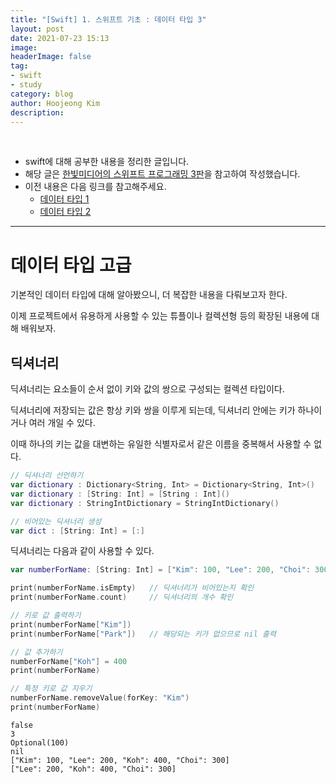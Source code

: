 ```yaml
---
title: "[Swift] 1. 스위프트 기초 : 데이터 타입 3"
layout: post
date: 2021-07-23 15:13
image: 
headerImage: false
tag:
- swift
- study
category: blog
author: Hoojeong Kim
description: 
---
```

<br/>

* swift에 대해 공부한 내용을 정리한 글입니다.
* 해당 글은 <a href="https://www.hanbit.co.kr/store/books/look.php?p_code=B9421379018" target="_blank">한빛미디어의 스위프트 프로그래밍 3판</a>을 참고하여 작성했습니다.
* 이전 내용은 다음 링크를 참고해주세요.
    - <a href="https://hoojeong.dev/swift-4/" target="_blank">데이터 타입 1</a>
    - <a href="https://hoojeong.dev/swift-5/" target="_blank">데이터 타입 2</a>

---

# 데이터 타입 고급
기본적인 데이터 타입에 대해 알아봤으니, 더 복잡한 내용을 다뤄보고자 한다.

이제 프로젝트에서 유용하게 사용할 수 있는 튜플이나 컬렉션형 등의 확장된 내용에 대해 배워보자.

## 딕셔너리
딕셔너리는 요소들이 순서 없이 키와 값의 쌍으로 구성되는 컬렉션 타입이다.

딕셔너리에 저장되는 값은 항상 키와 쌍을 이루게 되는데, 딕셔너리 안에는 키가 하나이거나 여러 개일 수 있다.

이때 하나의 키는 값을 대변하는 유일한 식별자로서 같은 이름을 중복해서 사용할 수 없다.

```swift
// 딕셔너리 선언하기
var dictionary : Dictionary<String, Int> = Dictionary<String, Int>()
var dictionary : [String: Int] = [String : Int]()
var dictionary : StringIntDictionary = StringIntDictionary()

// 비어있는 딕셔너리 생성
var dict : [String: Int] = [:]
```

딕셔너리는 다음과 같이 사용할 수 있다.

```swift
var numberForName: [String: Int] = ["Kim": 100, "Lee": 200, "Choi": 300]

print(numberForName.isEmpty)   // 딕셔너리가 비어있는지 확인
print(numberForName.count)     // 딕셔너리의 개수 확인

// 키로 값 출력하기
print(numberForName["Kim"])
print(numberForName["Park"])   // 해당되는 키가 없으므로 nil 출력

// 값 추가하기
numberForName["Koh"] = 400
print(numberForName)

// 특정 키로 값 지우기
numberForName.removeValue(forKey: "Kim")
print(numberForName)
```

```
false
3
Optional(100)
nil
["Kim": 100, "Lee": 200, "Koh": 400, "Choi": 300]
["Lee": 200, "Koh": 400, "Choi": 300]
```